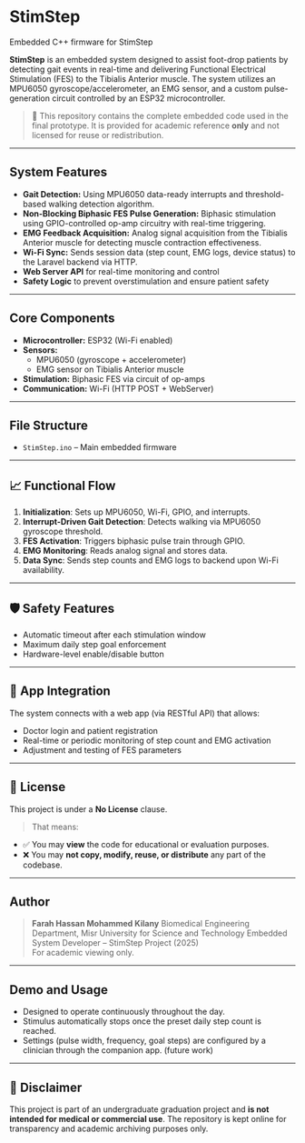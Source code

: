 # StimStep
Embedded C++ firmware for StimStep

**StimStep** is an embedded system designed to assist foot-drop patients by detecting gait events in real-time and delivering Functional Electrical Stimulation (FES) to the Tibialis Anterior muscle. The system utilizes an MPU6050 gyroscope/accelerometer, an EMG sensor, and a custom pulse-generation circuit controlled by an ESP32 microcontroller. 

> 📌 This repository contains the complete embedded code used in the final prototype. It is provided for academic reference **only** and not licensed for reuse or redistribution.

---

## System Features

- **Gait Detection:** Using MPU6050 data-ready interrupts and threshold-based walking detection algorithm.
- **Non-Blocking Biphasic FES Pulse Generation:** Biphasic stimulation using GPIO-controlled op-amp circuitry with real-time triggering.
- **EMG Feedback Acquisition:** Analog signal acquisition from the Tibialis Anterior muscle for detecting muscle contraction effectiveness.
- **Wi-Fi Sync:** Sends session data (step count, EMG logs, device status) to the Laravel backend via HTTP.
- **Web Server API** for real-time monitoring and control
- **Safety Logic** to prevent overstimulation and ensure patient safety

---

## Core Components

- **Microcontroller:** ESP32 (Wi-Fi enabled)
- **Sensors:**
  - MPU6050 (gyroscope + accelerometer)
  - EMG sensor on Tibialis Anterior muscle
- **Stimulation:** Biphasic FES via circuit of op-amps 
- **Communication:** Wi-Fi (HTTP POST + WebServer)

---

## File Structure

- `StimStep.ino` – Main embedded firmware

---

## 📈 Functional Flow

1. **Initialization**: Sets up MPU6050, Wi-Fi, GPIO, and interrupts.
2. **Interrupt-Driven Gait Detection**: Detects walking via MPU6050 gyroscope threshold.
3. **FES Activation**: Triggers biphasic pulse train through GPIO.
4. **EMG Monitoring**: Reads analog signal and stores data.
5. **Data Sync**: Sends step counts and EMG logs to backend upon Wi-Fi availability.

---

## 🛡️ Safety Features

- Automatic timeout after each stimulation window
- Maximum daily step goal enforcement
- Hardware-level enable/disable button

---

## 📲 App Integration

The system connects with a web app (via RESTful API) that allows:
- Doctor login and patient registration
- Real-time or periodic monitoring of step count and EMG activation
- Adjustment and testing of FES parameters

---

## 🚫 License

This project is under a **No License** clause.  
> That means:
- ✅ You may **view** the code for educational or evaluation purposes.
- ❌ You may **not copy, modify, reuse, or distribute** any part of the codebase.

---

## Author

> **Farah Hassan Mohammed Kilany**
>  Biomedical Engineering Department, Misr University for Science and Technology
>  Embedded System Developer – StimStep Project (2025)    
> For academic viewing only.

---

## Demo and Usage

- Designed to operate continuously throughout the day.
- Stimulus automatically stops once the preset daily step count is reached.
- Settings (pulse width, frequency, goal steps) are configured by a clinician through the companion app. (future work)

---

## 📌 Disclaimer

This project is part of an undergraduate graduation project and **is not intended for medical or commercial use**. The repository is kept online for transparency and academic archiving purposes only.
